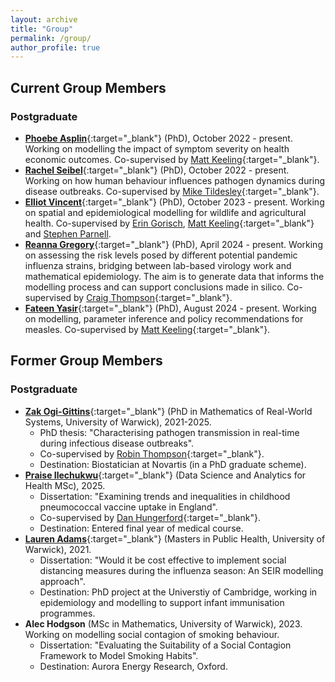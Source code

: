 ```yaml
---
layout: archive
title: "Group"
permalink: /group/
author_profile: true
---
```


## Current Group Members

### Postgraduate

* [**Phoebe Asplin**](https://warwick.ac.uk/fac/sci/mathsys/people/students/mathsysii/asplin/){:target="_blank"} (PhD), October 2022 - present. Working on modelling the impact of symptom severity on health economic outcomes. Co-supervised by [Matt Keeling](https://warwick.ac.uk/fac/sci/maths/people/staff/matt_keeling/){:target="_blank"}.
* [**Rachel Seibel**](https://warwick.ac.uk/fac/sci/mathsys/people/students/mathsysii/seibel/){:target="_blank"} (PhD), October 2022 - present. Working on how human behaviour influences pathogen dynamics during disease outbreaks. Co-supervised by [Mike Tildesley](https://warwick.ac.uk/fac/sci/lifesci/people/mtildesley/){:target="_blank"}.
* [**Elliot Vincent**](https://warwick.ac.uk/fac/sci/mathsys/people/students/mathsysii/vincent/){:target="_blank"} (PhD), October 2023 - present. Working on spatial and epidemiological modelling for wildlife and agricultural health. Co-supervised by [Erin Gorisch](https://warwick.ac.uk/fac/sci/lifesci/people/egorsich/), [Matt Keeling](https://warwick.ac.uk/fac/sci/maths/people/staff/matt_keeling/){:target="_blank"} and [Stephen Parnell](https://warwick.ac.uk/fac/sci/lifesci/people/sparnell/).
* [**Reanna Gregory**](https://warwick.ac.uk/fac/cross_fac/igpp/ab101/104/){:target="_blank"} (PhD), April 2024 - present. Working on assessing the risk levels posed by different potential pandemic influenza strains, bridging between lab-based virology work and mathematical epidemiology. The aim is to generate data that informs the modelling process and can support conclusions made in silico. Co-supervised by [Craig Thompson](https://warwick.ac.uk/fac/sci/med/research/biomedical/labs/cthompson/){:target="_blank"}.
* [**Fateen Yasir**](https://warwick.ac.uk/fac/sci/mathsys/people/students/mathsysii/fateen_yasir){:target="_blank"} (PhD), August 2024 - present. Working on modelling, parameter inference and policy recommendations for measles. Co-supervised by [Matt Keeling](https://warwick.ac.uk/fac/sci/maths/people/staff/matt_keeling/){:target="_blank"}.

## Former Group Members

### Postgraduate

* [**Zak Ogi-Gittins**](https://warwick.ac.uk/fac/sci/mathsys/people/students/mathsysii/gittins/){:target="_blank"} (PhD in Mathematics of Real-World Systems, University of Warwick), 2021-2025. 
    * PhD thesis: "Characterising pathogen transmission in real-time during infectious disease outbreaks".
    * Co-supervised by [Robin Thompson](https://www.robin-thompson.co.uk/){:target="_blank"}.
    * Destination: Biostatician at Novartis (in a PhD graduate scheme).
* [**Praise Ilechukwu**](https://www.linkedin.com/in/praise-ilechukwu){:target="_blank"} (Data Science and Analytics for Health MSc), 2025.
    * Dissertation: "Examining trends and inequalities in childhood pneumococcal vaccine uptake in England".
    * Co-supervised by [Dan Hungerford](https://www.liverpool.ac.uk/people/dan-hungerford){:target="_blank"}.
    * Destination: Entered final year of medical course.
* [**Lauren Adams**](https://www.vet.cam.ac.uk/staff/lauren-adams){:target="_blank"} (Masters in Public Health, University of Warwick), 2021. 
    * Dissertation: "Would it be cost effective to implement social distancing measures during the influenza season: An SEIR modelling approach".
    * Destination: PhD project at the Universtiy of Cambridge, working in epidemiology and modelling to support infant immunisation programmes.
* **Alec Hodgson** (MSc in Mathematics, University of Warwick), 2023. Working on modelling social contagion of smoking behaviour.  
    * Dissertation: "Evaluating the Suitability of a Social Contagion Framework to Model Smoking Habits".
    * Destination: Aurora Energy Research, Oxford.